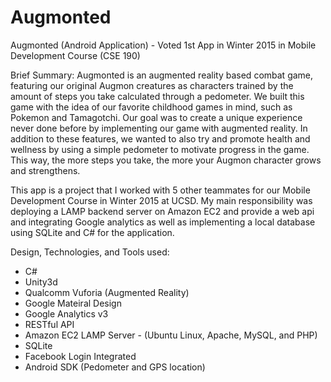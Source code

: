# Augmonted

Augmonted (Android Application) - Voted 1st App in Winter 2015 in Mobile Development Course (CSE 190)

Brief Summary:
Augmonted is an augmented reality based combat game, featuring our original Augmon creatures as characters trained 
by the amount of steps you take calculated through a pedometer. 
We built this game with the idea of our favorite childhood games in mind, such as Pokemon and Tamagotchi. 
Our goal was to create a unique experience never done before by implementing our game with augmented reality.
In addition to these features, we wanted to also try and promote health and wellness by using a simple pedometer to 
motivate progress in the game. This way, the more steps you take, the more your Augmon character grows and strengthens.

This app is a project that I worked with 5 other teammates for our Mobile Development Course in Winter 2015 at UCSD.
My main responsibility was deploying a LAMP backend server on Amazon EC2 and provide a web api and integrating Google analytics
as well as implementing a local database using SQLite and C# for the application.

Design, Technologies, and Tools used:
- C#
- Unity3d
- Qualcomm Vuforia (Augmented Reality)
- Google Mateiral Design
- Google Analytics v3
- RESTful API
- Amazon EC2 LAMP Server - (Ubuntu Linux, Apache, MySQL, and PHP)
- SQLite
- Facebook Login Integrated
- Android SDK (Pedometer and GPS location)


